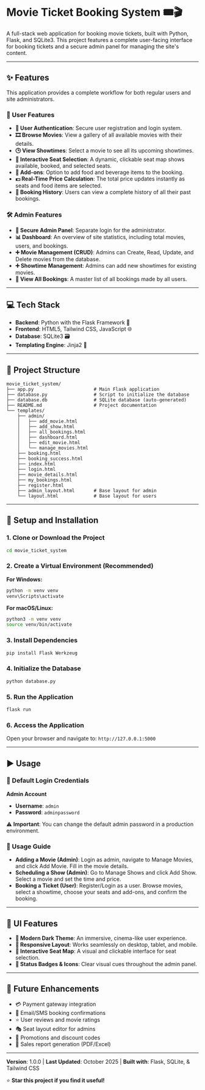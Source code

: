 # Movie Ticket Booking System 🎟️🎬

A full-stack web application for booking movie tickets, built with Python, Flask, and SQLite3. This project features a complete user-facing interface for booking tickets and a secure admin panel for managing the site's content.

---

## ✨ Features

This application provides a complete workflow for both regular users and site administrators.

### 👤 User Features

- **🔐 User Authentication**: Secure user registration and login system.
- **🎞️ Browse Movies**: View a gallery of all available movies with their details.
- **🕒 View Showtimes**: Select a movie to see all its upcoming showtimes.
- **💺 Interactive Seat Selection**: A dynamic, clickable seat map shows available, booked, and selected seats.
- **🍿 Add-ons**: Option to add food and beverage items to the booking.
- **💵 Real-Time Price Calculation**: The total price updates instantly as seats and food items are selected.
- **📜 Booking History**: Users can view a complete history of all their past bookings.

### 🛠️ Admin Features

- **🔑 Secure Admin Panel**: Separate login for the administrator.
- **📊 Dashboard**: An overview of site statistics, including total movies, users, and bookings.
- **➕ Movie Management (CRUD)**: Admins can Create, Read, Update, and Delete movies from the database.
- **➕ Showtime Management**: Admins can add new showtimes for existing movies.
- **🧾 View All Bookings**: A master list of all bookings made by all users.

---

## 💻 Tech Stack

- **Backend**: Python with the Flask Framework 🐍
- **Frontend**: HTML5, Tailwind CSS, JavaScript 🌐
- **Database**: SQLite3 🗃️
- **Templating Engine**: Jinja2 📄

---

## 📂 Project Structure

```
movie_ticket_system/
├── app.py                      # Main Flask application
├── database.py                 # Script to initialize the database
├── database.db                 # SQLite database (auto-generated)
├── README.md                   # Project documentation
└── templates/
    ├── admin/
    │   ├── add_movie.html
    │   ├── add_show.html
    │   ├── all_bookings.html
    │   ├── dashboard.html
    │   ├── edit_movie.html
    │   └── manage_movies.html
    ├── booking.html
    ├── booking_success.html
    ├── index.html
    ├── login.html
    ├── movie_details.html
    ├── my_bookings.html
    ├── register.html
    ├── admin_layout.html       # Base layout for admin
    └── layout.html             # Base layout for users
```

---

## 🚀 Setup and Installation

### 1. Clone or Download the Project

```bash
cd movie_ticket_system
```

### 2. Create a Virtual Environment (Recommended)

**For Windows:**
```bash
python -m venv venv
venv\Scripts\activate
```

**For macOS/Linux:**
```bash
python3 -m venv venv
source venv/bin/activate
```

### 3. Install Dependencies

```bash
pip install Flask Werkzeug
```

### 4. Initialize the Database

```bash
python database.py
```

### 5. Run the Application

```bash
flask run
```

### 6. Access the Application

Open your browser and navigate to: `http://127.0.0.1:5000`

---

## ▶️ Usage

### 🔑 Default Login Credentials

**Admin Account**
- **Username**: `admin`
- **Password**: `adminpassword`

⚠️ **Important**: You can change the default admin password in a production environment.

### 📖 Usage Guide

- **Adding a Movie (Admin)**: Login as admin, navigate to Manage Movies, and click Add Movie. Fill in the movie details.
- **Scheduling a Show (Admin)**: Go to Manage Shows and click Add Show. Select a movie and set the time and price.
- **Booking a Ticket (User)**: Register/Login as a user. Browse movies, select a showtime, choose your seats and add-ons, and confirm the booking.

---

## 🎨 UI Features

- **🌙 Modern Dark Theme**: An immersive, cinema-like user experience.
- **📱 Responsive Layout**: Works seamlessly on desktop, tablet, and mobile.
- **💺 Interactive Seat Map**: A visual and clickable interface for seat selection.
- **🔵 Status Badges & Icons**: Clear visual cues throughout the admin panel.

---

## 📝 Future Enhancements

- 💳 Payment gateway integration
- 📧 Email/SMS booking confirmations
- ⭐ User reviews and movie ratings
- 🎭 Seat layout editor for admins
- 🎉 Promotions and discount codes
- 📄 Sales report generation (PDF/Excel)

---

**Version**: 1.0.0 | **Last Updated**: October 2025 | **Built with**: Flask, SQLite, & Tailwind CSS

⭐ **Star this project if you find it useful!**